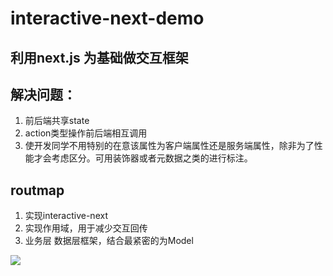 # interactive-next-demo
## 利用next.js 为基础做交互框架

## 解决问题：

1. 前后端共享state
2. action类型操作前后端相互调用
3. 使开发同学不用特别的在意该属性为客户端属性还是服务端属性，除非为了性能才会考虑区分。可用装饰器或者元数据之类的进行标注。


## routmap

1. 实现interactive-next
2. 实现作用域，用于减少交互回传
3. 业务层 数据层框架，结合最紧密的为Model

<img src="http://mjs.sinaimg.cn/umd/bazaar/2019-1-24/Xnip2019-01-24_00-32-29.jpg" />